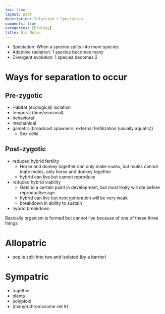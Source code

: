 ```yaml
---
toc: true
layout: post
description: Selection + Speciation
comments: true
categories: [biology]
title: Bio Notes
---
```


- Speciation: When a species splits into more species
- Adaptive radiation: 1 species becomes many 
- Divergent evolution: 1 species becomes 2

# Ways for separation to occur
## Pre-zygotic
- Habitat (ecological) isolation 
- temporal (time/seasonal)
- behavioral
- mechanical
- gametic (broadcast spawners: external fertilization (usually aquatic))
  - Sex cells 

## Post-zygotic
- reduced hybrid fertility
  - Horse and donkey together can only make mules, but mules cannot mate mules, only horse and donkey together 
  - hybrid can live but cannot reproduce
- reduced hybrid viability
  - Gets to a certain point in development, but most likely will die before reproductive age
  - hybrid can live but next generation will be very weak
  - breakdown in ability to sustain 
- hybrid breakdown

Basically organism is formed but cannot live because of one of these three things

# Allopatric
- pop is split into two and isolated (by a barrier)

# Sympatric
- together
- plants 
- polyploid
- (many)(chromosome set #)
